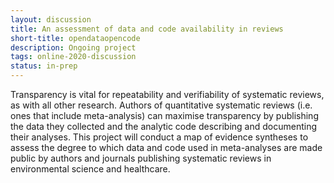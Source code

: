 ```yaml
---
layout: discussion
title: An assessment of data and code availability in reviews
short-title: opendataopencode
description: Ongoing project
tags: online-2020-discussion
status: in-prep
---
```

Transparency is vital for repeatability and verifiability of systematic reviews, as with all other research. Authors of quantitative systematic reviews (i.e. ones that include meta-analysis) can maximise transparency by publishing the data they collected and the analytic code describing and documenting their analyses. This project will conduct a map of evidence syntheses to assess the degree to which data and code used in meta-analyses are made public by authors and journals publishing systematic reviews in environmental science and healthcare.